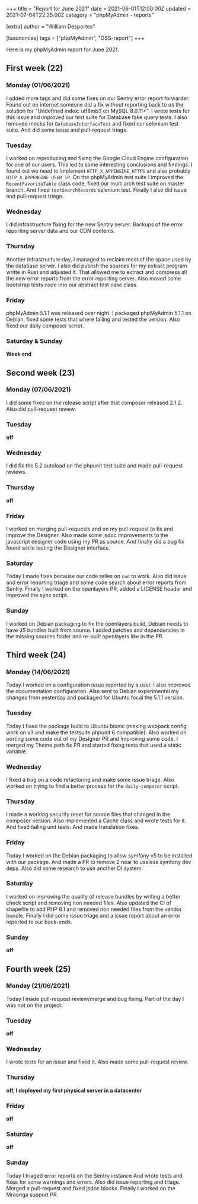 +++
title = "Report for June 2021"
date = 2021-06-01T12:00:00Z
updated = 2021-07-04T22:25:00Z
category = "phpMyAdmin - reports"

[extra]
author = "William Desportes"

[taxonomies]
tags = ["phpMyAdmin", "OSS-report"]
+++

Here is my phpMyAdmin report for June 2021.

<!-- more -->

## First week (22)

### Monday (01/06/2021)

I added more tags and did some fixes on our Sentry error report forwarder.
Found out on internet someone did a fix without reporting back to us the solution for "Undefined index: utf8mb3 on MySQL 8.0.11+". I wrote tests for this issue and improved our test suite for Database fake query tests.
I also removed mocks for `DatabaseInterfaceTest` and fixed our selenium test suite.
And did some issue and pull-request triage.

### Tuesday

I worked on reproducing and fixing the Google Cloud Engine configuration for one of our users.
This led to some interesting conclusions and findings.
I found out we need to implement `HTTP_X_APPENGINE_HTTPS` and also probably `HTTP_X_APPENGINE_USER_IP`.
On the phpMyAdmin test suite I improved the `RecentFavoriteTable` class code, fixed our multi arch test suite on master branch.
And fixed `testSearchRecords` selenium test. Finally I also did issue and pull-request triage.

### Wednesday

I did infrastructure fixing for the new Sentry server. Backups of the error reporting server data and our CDN contents.

### Thursday

Another infrastructure day, I managed to reclaim most of the space used by the database server.
I also did publish the sources for my extract program writte in Rust and adjusted it.
That allowed me to extract and compress all the new error reports from the error reporting server.
Also moved some bootstrap tests code into our abstract test case class.

### Friday

phpMyAdmin 5.1.1 was released over night.
I packaged phpMyAdmin 5.1.1 on Debian, fixed some tests that where failing and tested the version.
Also fixed our daily composer script.

### Saturday & Sunday

__Week end__

## Second week (23)

### Monday (07/06/2021)

I did some fixes on the release script after that composer released 2.1.2.
Also did pull-request review.

### Tuesday

__off__

### Wednesday

I did fix the 5.2 autoload on the phpunit test suite and made pull-request reviews.

### Thursday

__off__

### Friday

I worked on merging pull-requests and on my pull-request to fix and improve the Designer.
Also made some jsdoc improvements to the javascript designer code using my PR as source.
And finally did a bug fix found while testing the Designer interface.

### Saturday

Today I made fixes because our code relies on `cwd` to work.
Also did issue and error reporting triage and some code search about error reports from Sentry.
Finally I worked on the openlayers PR, added a LICENSE header and improved the sync script.

### Sunday

I worked on Debian packaging to fix the openlayers build, Debian needs to have JS bundles built from source.
I added patches and dependencies in the missing sources folder and re-built openlayers like in the PR.

## Third week (24)

### Monday (14/06/2021)

Today I worked on a configuration issue reported by a user. I also improved the documentation configuration.
Also sent to Debian experimental my changes from yesterday and packaged for Ubuntu focal the 5.1.1 version.

### Tuesday

Today I fixed the package build to Ubuntu bionic (making webpack config work on v3 and make the testsuite phpunit 6 compatible).
Also worked on porting some code out of my Designer PR and improving some code.
I merged my Theme path fix PR and started fixing tests that used a static variable.

### Wednesday

I fixed a bug on a code refactoring and make some issue triage.
Also worked on trying to find a better process for the `daily-composer` script.

### Thursday

I made a working security reset for source files that changed in the composer version.
Also implemented a Cache class and wrote tests for it. And fixed failing unit tests.
And made translation fixes.

### Friday

Today I worked on the Debian packaging to allow symfony v5 to be installed with our package.
And made a PR to remove 2 near to useless symfony dev deps.
Also did some research to use another DI system.

### Saturday

I worked on improving the quality of release bundles by writing a better check script and removing non needed files.
Also updated the CI of shapefile to add PHP 8.1 and removed non needed files from the vendor bundle.
Finally I did some issue triage and a issue report about an error reported to our back-ends.

### Sunday

__off__

## Fourth week (25)

### Monday (21/06/2021)

Today I made pull-request review/merge and bug fixing.
Part of the day I was not on the project.

### Tuesday

__off__

### Wednesday

I wrote tests for an issue and fixed it.
Also made some pull-request review.

### Thursday

__off, I deployed my first physical server in a datacenter__

### Friday

__off__

### Saturday

__off__

### Sunday

Today I triaged error reports on the Sentry instance
And wrote tests and fixes for some warnings and errors.
Also did issue reporting and triage.
Merged a pull-request and fixed jsdoc blocks.
Finally I worked on the Mroonga support PR.
